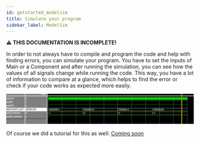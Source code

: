 ```yaml
---
id: getstarted_modelsim
title: Simulate your program
sidebar_label: ModelSim
---
```



**⚠ THIS DOCUMENTATION IS INCOMPLETE!**

In order to not always have to compile and program the code and help with finding errors, you can simulate your program. 
You have to set the inputs of Main or a Component and after running the simulation, you can see how the values of all signals 
change while running the code. This way, you have a lot of information to compare at a glance, which helps to find the error or 
check if your code works as expected more easily.

![Level Shifter](assets/getstarted/Modelsim.PNG)

Of course we did a tutorial for this as well:
[Coming soon](#)